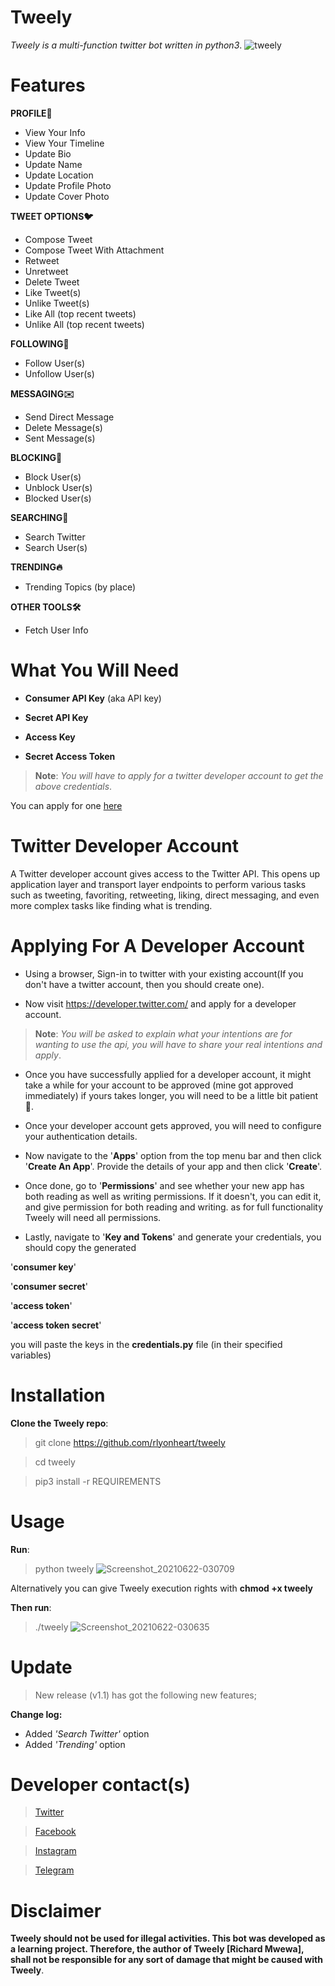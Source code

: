 # Tweely
*Tweely is a multi-function twitter bot written in python3*. 
![tweely](https://user-images.githubusercontent.com/74001397/122753237-3ddec580-d292-11eb-80cb-f4cbae0bd1eb.jpg)

# Features
**PROFILE👤**
* View Your Info
* View Your Timeline
* Update Bio
* Update Name
* Update Location
* Update Profile Photo
* Update Cover Photo

**TWEET OPTIONS🐦**
* Compose Tweet
* Compose Tweet With Attachment
* Retweet
* Unretweet
* Delete Tweet
* Like Tweet(s) 
* Unlike Tweet(s)
* Like All (top recent tweets) 
* Unlike All (top recent tweets) 

**FOLLOWING👣**
* Follow User(s)
* Unfollow User(s)

**MESSAGING✉️**
* Send Direct Message
* Delete Message(s) 
* Sent Message(s) 

**BLOCKING🚫**
* Block User(s) 
* Unblock User(s) 
* Blocked User(s)

**SEARCHING🔎**
* Search Twitter
* Search User(s)

**TRENDING🔥**
* Trending Topics (by place)

**OTHER TOOLS🛠️**
* Fetch User Info








# What You Will Need

* **Consumer API Key** (aka API key)

* **Secret API Key**

* **Access Key**

* **Secret Access Token**

>**Note**:
*You will have to apply for a twitter developer account to get the above credentials*.

You can apply for one [here](https://developer.twitter.com)

# Twitter Developer Account
A Twitter developer account gives access to the Twitter API. This opens up application layer and transport layer endpoints to perform various tasks such as tweeting, favoriting, retweeting, liking, direct messaging, and even more complex tasks like finding what is trending.

# Applying For A Developer Account

* Using a browser, Sign-in  to twitter with your existing account(If you don't have a twitter account, then you should create one).

* Now visit https://developer.twitter.com/ and apply for a developer account.

>**Note**:
*You will be asked to explain what your intentions are for wanting to use the api, you will have to share your real intentions and apply*.





* Once you have successfully applied for a developer account, it might take a while for your account to be approved (mine got approved immediately) if yours takes longer, you will need to be a little bit patient🙂.

* Once your developer account gets approved, you will need to configure your authentication details.



* Now navigate to the '**Apps**' option from the top menu bar and then click '**Create An App**'. Provide the details of your app and then click '**Create**'. 

* Once done, go to '**Permissions**' and see whether your new app has both reading as well as writing permissions. If it doesn't, you can edit it, and give permission for both reading and writing. as for full functionality Tweely will need all permissions.

* Lastly, navigate to '**Key and Tokens**' and generate your credentials, you should copy the generated

'**consumer key**'

'**consumer secret**' 

'**access token**'

'**access token secret**'

you will paste the keys in the **credentials.py** file (in their specified variables)

# Installation

**Clone the Tweely repo**:

> git clone https://github.com/rlyonheart/tweely

> cd tweely

> pip3 install -r REQUIREMENTS

# Usage
**Run**:

> python tweely
![Screenshot_20210622-030709](https://user-images.githubusercontent.com/74001397/122847033-5e953280-d307-11eb-9443-e0d2f78d8e90.jpg)


Alternatively you can give Tweely execution rights with **chmod +x tweely**



**Then run**:

> ./tweely
![Screenshot_20210622-030635](https://user-images.githubusercontent.com/74001397/122847051-6b198b00-d307-11eb-9bda-9e4b299fad75.jpg)


# Update
> New release (v1.1) has got the following new features;

**Change log:**
* Added *'Search Twitter'* option
* Added *'Trending'* option


# Developer contact(s) 
> [Twitter](https://twitter.com/rly0nheart/)

> [Facebook](https://fb.me/rly0nheart/)

> [Instagram](https://instagram.com/rlyonheart/)

> [Telegram](https://t.me/rlyonheart/)


# Disclaimer
**Tweely should not be used for illegal activities.
This bot was developed as a learning project. 
Therefore, the author of Tweely [Richard Mwewa], shall not be responsible for any
sort of damage that might be caused with Tweely**.









